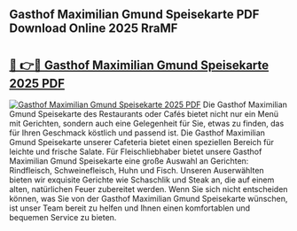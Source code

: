 ## Gasthof Maximilian Gmund Speisekarte PDF Download Online 2025 RraMF

# <h2><a href="http://gc7wdv.nevu.top/?p=Gasthof+Maximilian+Gmund+Speisekarte">🔗 👉🔴 Gasthof Maximilian Gmund Speisekarte 2025 PDF</a></h2>

[![Gasthof Maximilian Gmund Speisekarte 2025 PDF](https://i.imgur.com/dBaPXMq.png)](http://gc7wdv.nevu.top/?p=Gasthof+Maximilian+Gmund+Speisekarte)
Die Gasthof Maximilian Gmund Speisekarte des Restaurants oder Cafés bietet nicht nur ein Menü mit Gerichten, sondern auch eine Gelegenheit für Sie, etwas zu finden, das für Ihren Geschmack köstlich und passend ist. Die Gasthof Maximilian Gmund Speisekarte unserer Cafeteria bietet einen speziellen Bereich für leichte und frische Salate. Für Fleischliebhaber bietet unsere Gasthof Maximilian Gmund Speisekarte eine große Auswahl an Gerichten: Rindfleisch, Schweinefleisch, Huhn und Fisch. Unseren Auserwählten bieten wir exquisite Gerichte wie Schaschlik und Steak an, die auf einem alten, natürlichen Feuer zubereitet werden. Wenn Sie sich nicht entscheiden können, was Sie von der Gasthof Maximilian Gmund Speisekarte wünschen, ist unser Team bereit zu helfen und Ihnen einen komfortablen und bequemen Service zu bieten.
